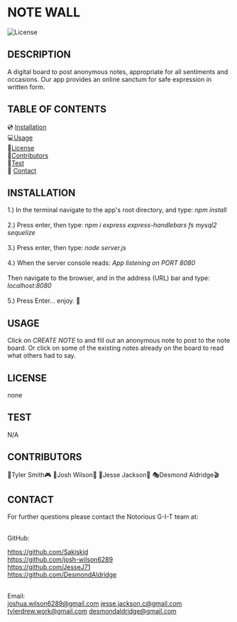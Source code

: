 # NOTE WALL
![License](https://img.shields.io/badge/LICENSE-none-blue)

## DESCRIPTION
A digital board to post anonymous notes, appropriate for all sentiments and occasions. Our app provides an online sanctum for safe expression in written form.


## TABLE OF CONTENTS
  💿 [Installation](#installation) <br>
  💻[Usage](#usage) <br>
  📜[License](#license) <br>
  👥[Contributors](#contributors) <br>
  🏁[Test](#test) <br>
  📱 [Contact](#contact)

## INSTALLATION

1.) In the terminal navigate to the app's root directory, and type: <i>npm install</i><br><br>
2.) Press enter, then type: <i>npm i express express-handlebars fs mysql2 sequelize</i> <br><br> 
3.) Press enter, then type: <i>node server.js</i><br><br>
4.) When the server console reads: <i>App listening on PORT 8080</i><br><br>
Then navigate to the browser, and in the address (URL) bar and type: <i>localhost:8080</i><br><br>
5.) Press Enter... enjoy. 🙏

## USAGE
Click on <i>CREATE NOTE</i> to and fill out an anonymous note to post to the note board. Or click on some of the existing notes already on the board to read what others had to say.

## LICENSE
none

## TEST
N/A

## CONTRIBUTORS
👾Tyler Smith🎮
🎵Josh Wilson🎤
👮Jesse Jackson🔎
🎭Desmond Aldridge🎬
<br>

## CONTACT
For further questions please contact the Notorious G-I-T team at:

<br>
GitHub:<br>

https://github.com/Sakiskid <br>
https://github.com/josh-wilson6289 <br>
https://github.com/JesseJ71 <br> 
https://github.com/DesmondAldridge<br>
<br>

Email:<br>
joshua.wilson6289@gmail.com
jesse.jackson.c@gmail.com
tylerdrew.work@gmail.com
desmondaldridge@gmail.com